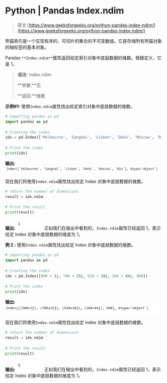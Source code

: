 # Python | Pandas Index.ndim

> 原文:[https://www.geeksforgeeks.org/python-pandas-index-ndim/](https://www.geeksforgeeks.org/python-pandas-index-ndim/)

熊猫索引是一个实现有序的、可切片的集合的不可变数组。它是存储所有熊猫对象的轴标签的基本对象。

Pandas `**Index.ndim**`属性返回给定索引对象中底层数据的维数。根据定义，它是 1。

> **语法:** Index.ndim
> 
> **参数:**无
> 
> **返回:**维数

**示例#1:** 使用`Index.ndim`属性找出给定索引对象中底层数据的维数。

```py
# importing pandas as pd
import pandas as pd

# Creating the index
idx = pd.Index(['Melbourne', 'Sanghai', 'Lisbon', 'Doha', 'Moscow', 'Rio'])

# Print the index
print(idx)
```

**输出:**
![](img/d947b05528c70694d6702a7dceabbb1e.png)

现在我们将使用`Index.ndim`属性找出给定 Index 对象中底层数据的维数。

```py
# return the number of dimensions
result = idx.ndim

# Print the result
print(result)
```

**输出:**
![](img/cbc98d4cb00d8892d725414ec62bdd1b.png)
正如我们在输出中看到的，`Index.ndim`属性已经返回 1，表示给定 Index 对象中底层数据的维度为 1。

**例 2 :** 使用`Index.ndim`属性找出给定 Index 对象中底层数据的维数。

```py
# importing pandas as pd
import pandas as pd

# Creating the index
idx = pd.Index([900 + 3j, 700 + 25j, 620 + 10j, 388 + 44j, 900])

# Print the index
print(idx)
```

**输出:**
![](img/a9148eb763b01e778d38c820623b038c.png)

现在我们将使用`Index.ndim`属性找出给定 Index 对象中底层数据的维数。

```py
# return the number of dimensions
result = idx.ndim

# Print the result
print(result)
```

**输出:**
![](img/cbc98d4cb00d8892d725414ec62bdd1b.png)
正如我们在输出中看到的，`Index.ndim`属性已经返回 1，表示给定 Index 对象中底层数据的维度为 1。